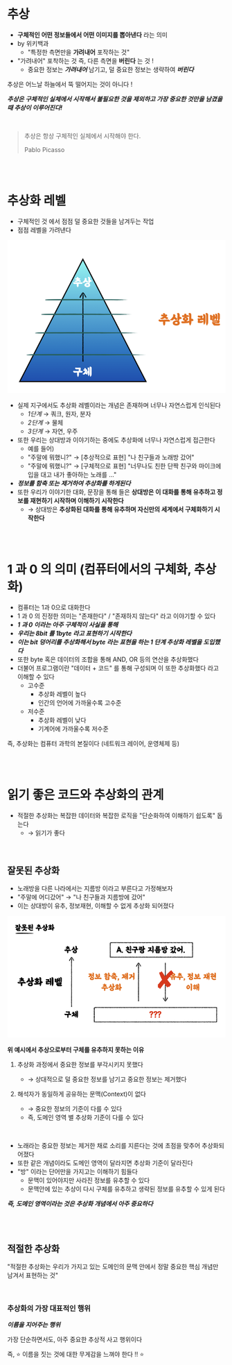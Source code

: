 # 추상

- **구체적인 어떤 정보들에서 어떤 이미지를 뽑아낸다** 라는 의미
- by 위키백과
  - "특정한 측면만을 **가려내어** 포작하는 것"
- "가려내어" 포착하는 것 즉, 다른 측면을 **버린다** 는 것 !
  - 중요한 정보는 **<i>가려내어</i>** 남기고, 덜 중요한 정보는 생략하여 **<i>버린다</i>**

추상은 어느날 하늘에서 뚝 떨어지는 것이 아니다 !

**<i>추상은 구체적인 실체에서 시작해서 불필요한 것을 제외하고 가장 중요한 것만을 남겼을 때 추상이 이루어진다!</i>**

</br>

> 추상은 항상 구체적인 실체에서 시작해야 한다.
>
> Pablo Picasso

</br>
</br>

# 추상화 레벨

- 구체적인 것 에서 점점 덜 중요한 것들을 남겨두는 작업
- 점점 레벨을 가려낸다

![추상화레벨.png](./img/abstract_level.png)

- 실제 지구에서도 추상화 레벨이라는 개념은 존재하며 너무나 자연스럽게 인식된다
  - _1단계_ → 쿼크, 원자, 분자
  - _2단계_ → 물체
  - _3단계_ → 자연, 우주
- 또한 우리는 상대방과 이야기하는 중에도 추상화에 너무나 자연스럽게 접근한다
  - 예를 들어)
  - "주말에 뭐했니?" → [추상적으로 표현] "나 친구들과 노래방 갔어"
  - "주말에 뭐했니?" → [구체적으로 표현] "너무나도 친한 단짝 친구와 마이크에 입을 대고 내가 좋아하는 노래를 ..."
- **<i>정보를 함축 또는 제거하여 추상화를 하게된다</i>**
- 또한 우리가 이야기한 대화, 문장을 통해 들은 **상대방은 이 대화를 통해 유추하고 정보를 재현하기 시작하며 이해하기 시작한다**
  - → 상대방은 **추상화된 대화를 통해 유추하며 자신만의 세계에서 구체화하기 시작한다**

</br>
</br>

# 1 과 0 의 의미 (컴퓨터에서의 구체화, 추상화)

- 컴퓨터는 1과 0으로 대화한다
- 1 과 0 의 진정한 의미는 "존재한다" / "존재하지 않는다" 라고 이야기할 수 있다
- **<i>1 과 0 이라는 아주 구체적이 사실을 통해</i>**
- **<i>우리는 8bit 를 1byte 라고 표현하기 시작한다</i>**
- **<i>이는 bit 덩어리를 추상화해서 byte 라는 표현을 하는 1 단계 추상화 레벨을 도입했다</i>**
- 또한 byte 혹은 데이터의 조합을 통해 AND, OR 등의 연산을 추상화했다
- 더불어 프로그램이란 "데이터 + 코드" 를 통해 구성되며 이 또한 추상화했다 라고 이해할 수 있다
  - 고수준
    - 추상화 레벨이 높다
    - 인간의 언어에 가까울수록 고수준
  - 저수준
    - 추상화 레벨이 낮다
    - 기계어에 가까울수록 저수준

즉, 추상화는 컴퓨터 과학의 본질이다 (네트워크 레이어, 운영체제 등)

</br>
</br>

# 읽기 좋은 코드와 추상화의 관계

- 적절한 추상화는 복잡한 데이터와 복잡한 로직을 "단순화하여 이해하기 쉽도록" 돕는다
  - → 읽기가 좋다

</br>

## 잘못된 추상화

- 노래방을 다른 나라에서는 지름방 이라고 부른다고 가정해보자
- "주말에 어디갔어" → "나 친구들과 지름방에 갔어"
- 이는 상대방이 유추, 정보재현, 이해할 수 없게 추상화 되어졌다

![잘못된추상화.png](./img/invalid_abstract.png)

**위 예시에서 추상으로부터 구체를 유추하지 못하는 이유**

1. 추상화 과정에서 중요한 정보를 부각시키지 못했다

   - → 상대적으로 덜 중요한 정보를 남기고 중요한 정보는 제거했다

2. 해석자가 동일하게 공유하는 문맥(Context)이 없다
   - → 중요한 정보의 기준이 다를 수 있다
   - 즉, 도메인 영역 별 추상화 기준이 다를 수 있다

</br>

- 노래라는 중요한 정보는 제거한 채로 소리를 지른다는 것에 초점을 맞추어 추상화되어졌다
- 또한 같은 개념이라도 도메인 영역이 달라지면 추상화 기준이 달라진다
- "방" 이라는 단어만을 가지고는 이해하기 힘들다
  - 문맥이 있어야지만 사라진 정보를 유추할 수 있다
  - 문맥안에 있는 추상이 다시 구체를 유추하고 생략된 정보를 유추할 수 있게 된다

**<i>즉, 도메인 영역이라는 것은 추상화 개념에서 아주 중요하다</i>**

</br>
</br>

## 적절한 추상화

"적절한 추상화는 우리가 가지고 있는 도메인의 문맥 안에서 정말 중요한 핵심 개념만 남겨서 표현하는 것"

</br>

### 추상화의 가장 대표적인 행위

**<i>이름을 지어주는 행위</i>**

가장 단순하면서도, 아주 중요한 추상적 사고 행위이다

즉, ⭐ 이름을 짓는 것에 대한 무게감을 느껴야 한다 !! ⭐
